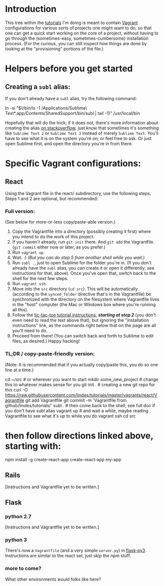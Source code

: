 # Introduction

This tree within the [tutorials](https://github.com/lindes/tutorials) I'm doing is meant to contain [Vagrant](https://www.vagrantup.com/)
configurations for various sorts of projects one might want to do, so
that one can get a quick start working on the core of a project,
without having to go through the (sometimes-easy,
sometimes-cumbersome) installation process.  (For the curious, you can
still inspect how things are done by looking at the "provisioning"
portions of the file.)

# Helpers before you get started

## Creating a `subl` alias:

If you don't already have a `subl` alias, try the following command:

ln -si "$(/bin/ls -1 /Applications/Sublime\ Text*.app/Contents/SharedSupport/bin/subl | tail -1)" /usr/local/bin

Hopefully that will do the trick; if it does not, there's more
information about creating the alias [on stackoverflow](https://stackoverflow.com/a/16495202/313756), just know that
sometimes it's something like `Sublime Text 2` or `Sublime Text 3`
instead of merely `Sublime Text`. You'll have to see what it is on the
system you're on; or feel free to ask.  Or just open Sublime first,
and open the directory you're in from there.

# Specific Vagrant configurations:

## React

Using the Vagrant file in the react/ subdirectory, use the following
steps.  Steps 1 and 2 are optional, but recommended:

### Full version:

(See below for more-or-less copy/paste-able version.)

1.  Copy the Vagrantfile into a directory (possibly creating it first)
where you intend to do the work of this project.
2.  If you haven't already, run `git init` there.  And `git add` the
Vagrantfile.  (`git commit` either now or later, as you prefer.)
3.  Run `vagrant up`.
4.  Wait.  :) *(But you can do step 5 from another shell while you
wait.)*
5.  Run `subl .`, just to open Sublime for the folder you're in.  (If
you don't already have the `subl` alias, you can create it or open
it differently; see instructions for that, above).  Once you've
open that, switch back to the shell for the next few steps.
6.  Run `vagrant ssh`.
7.  Move into the `src` directory (`cd src`).  This will be
automatically (according to the `synced_folder` directive that's in
the Vagrantfile) be synchronized with the directory on the
filesystem where Vagrantfile lives in the "host" computer (the Mac
or Windows box where you're running all this).
8.  Follow the [tic-tac-toe tutorial instructions](https://reactjs.org/tutorial/tutorial.html#if-you-prefer-to-write-code-in-your-editor), ***starting at step
2*** (you don't even need to read the text above that), but ignoring
the "installation instructions" link, as the commands right below
that on the page are all you'll need to do.
9.  Proceed from there!  (You can switch back and forth to Sublime to
edit files, as desired.)  Happy hacking!

### TL;DR / copy-paste-friendly version:

(Note: It is recommended that if you actually copy/paste this, you do
so one line at a time.)

cd ~/src # or wherever you want to start
mkdir some_new_project # change this to whatever makes sense for you
git init . # creating a new git repo for this
curl -O https://raw.githubusercontent.com/lindes/tutorials/master/vagrants/react/Vagrantfile
git add Vagrantfile
git commit -m 'Vagrantfile from github/lindes/tutorials/'
subl . # then come back to the shell; see full doc if you don't have subl alias
vagrant up # and wait a while, maybe reading Vagrantfile to see what it's up to while you do
vagrant ssh
cd src
# then follow directions linked above, starting with:
npm install -g create-react-app
create-react-app my-app

## Rails

[Instructions and Vagrantfile yet to be written.]

## Flask

### python 2.7

[Instructions and Vagrantfile yet to be written.]

### python 3

There's now a `Vagrantfile` (and a very simple `server.py`) in
[flask-py3](./flask-py3).  Instructions are similar to the react set, just skip the
npm stuff.

### more to come?

What other environments would folks like here?
